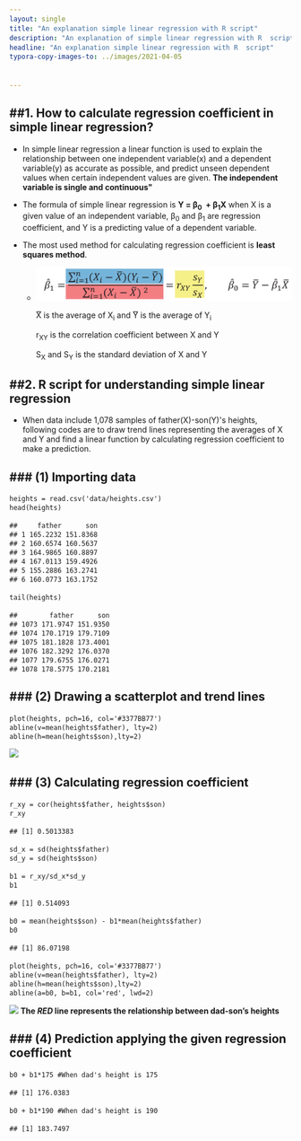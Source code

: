 ```yaml
---
layout: single
title: "An explanation simple linear regression with R script"
description: "An explanation of simple linear regression with R  script"
headline: "An explanation simple linear regression with R  script"
typora-copy-images-to: ../images/2021-04-05


---
```


## ##1. How to calculate regression coefficient in simple linear regression? 

- In simple linear regression a linear function is used to explain the relationship between one independent variable(x) and a dependent variable(y) as accurate as possible, and predict unseen dependent values when certain independent values are given. **The independent variable is single and continuous"**

- The formula of simple linear regression is **Y = &beta;<sub>0</sub>  + &beta;<sub>1</sub>X** when X is a given value of an independent variable, &beta;<sub>0</sub>  and  &beta;<sub>1</sub> are regression coefficient, and Y is a predicting value of a dependent variable.

- The most used method for calculating regression coefficient is **least squares method**.

  - <center><img src ="/images/2021-04-05/1.png"></center>

    X&#x035E; is the average of X<sub>i</sub> and Y&#x035E; is the average of Y<sub>i</sub>

    r<sub>XY</sub> is the correlation coefficient between X and Y

    S<sub>X</sub> and S<sub>Y</sub> is the standard deviation of X and Y

## ##2. R script for understanding simple linear regression

- When data include 1,078 samples of father(X)-son(Y)'s heights, following codes are to draw trend lines representing the averages of X and Y and find a linear function by calculating regression coefficient to make a prediction.

## ### (1) Importing data

    heights = read.csv('data/heights.csv')
    head(heights)
    
    ##     father      son
    ## 1 165.2232 151.8368
    ## 2 160.6574 160.5637
    ## 3 164.9865 160.8897
    ## 4 167.0113 159.4926
    ## 5 155.2886 163.2741
    ## 6 160.0773 163.1752
    
    tail(heights)
    
    ##        father      son
    ## 1073 171.9747 151.9350
    ## 1074 170.1719 179.7109
    ## 1075 181.1828 173.4001
    ## 1076 182.3292 176.0370
    ## 1077 179.6755 176.0271
    ## 1078 178.5775 170.2181

## ### (2) Drawing a scatterplot and trend lines

    plot(heights, pch=16, col='#3377BB77')
    abline(v=mean(heights$father), lty=2)
    abline(h=mean(heights$son),lty=2)

![](slr_files/figure-markdown_strict/scatterplot1-1.png)

## ### (3) Calculating regression coefficient

    r_xy = cor(heights$father, heights$son)
    r_xy
    
    ## [1] 0.5013383
    
    sd_x = sd(heights$father)
    sd_y = sd(heights$son)
    
    b1 = r_xy/sd_x*sd_y
    b1
    
    ## [1] 0.514093
    
    b0 = mean(heights$son) - b1*mean(heights$father)
    b0
    
    ## [1] 86.07198
    
    plot(heights, pch=16, col='#3377BB77')
    abline(v=mean(heights$father), lty=2)
    abline(h=mean(heights$son),lty=2)
    abline(a=b0, b=b1, col='red', lwd=2)

![](slr_files/figure-markdown_strict/scatterplot_regression-1.png) **The
*RED* line represents the relationship between dad-son’s heights**

## ### (4) Prediction applying the given regression coefficient

    b0 + b1*175 #When dad's height is 175
    
    ## [1] 176.0383
    
    b0 + b1*190 #When dad's height is 190
    
    ## [1] 183.7497
